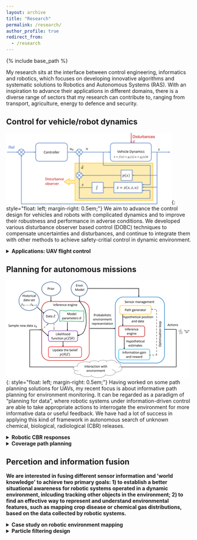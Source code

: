 ```yaml
---
layout: archive
title: "Research"
permalink: /research/
author_profile: true
redirect_from:
  - /research
---
```

{% include base_path %}


My research sits at the interface between control engineering, informatics and robotics, which focuses on developing innovative algorithms and systematic solutions to Robotics and Autonomous Systems (RAS). With an inspiration to advance their applications in different domains, there is a diverse range of sectors that my research can contribute to, ranging from transport, agriculture, energy to defence and security.

## Control for vehicle/robot dynamics 
![image](/images/dobc_diagram.png){: style="float: left; margin-right: 0.5em;"} 
We aim to advance the control design for vehicles and robots with complicated dynamics and to improve their robustness and performance in adverse conditions. We developed various disturbance observer based control (DOBC) techniques to compensate uncertainties and disturbances, and continue to integrate them with other methods to achieve safety-critial control in dynamic environment.   

<details>
	<summary> <b> Applications: UAV flight control </b> </summary> 
	<h3> DOBC design for UAV path-folloiwng </h3>
	{% include youtubePlayer.html id="M_qy1iH7u3M" %}
	<h3> DOBC + MPC for helicopter control  </h3> 
	{% include youtubePlayer.html id="TXJjf8RHnIk" %}
	
</details>

## Planning for autonomous missions
![image](/images/IPP_diagram.png){: style="float: left; margin-right: 0.5em;"} 
Having worked on some path planning solutions for UAVs, my recent focus is about informative path planning for environment monitoring. It can be regarded as a paradigm of “planning for data”, where robotic systems under information-driven control are able to take appropriate actions to interrogate the environment for more informative data or useful feedback. We have had a lot of success in applying this kind of framework in autonomous search of unknown chemical, biological, radiological (CBR) releases.  

<details>
	<summary> <b> Robotic CBR responses </b> </summary>
	<h3> Information path planning for robotic source term estimation </h3>
	{% include youtubePlayer.html id="NdbED6RTZyI" %}
	<h3> Autonomous airbrone search in cluttered environments </h3>
	{% include youtubePlayer.html id="_Sou67QbVqo" %}
	
</details>


<details>
	<summary> <b> Coverage path planning <b3> </summary>
	<h3> <a href="https://onlinelibrary.wiley.com/doi/full/10.1002/rob.21928"> Decomposition‐based mission planning for fixed‐wing UAVs surveying in wind </a> </h3>
	<img src="/images/cpp_remotesensing.png" width="50%">
	
</details>

## Percetion and information fusion 
We are interested in fusing different sensor information and 'world knowledge' to achieve two primary goals: 1) to establish a better situational awareness for robotic systems operated in a dynamic environment, inlcuding tracking other objects in the environment; 2) to find an effective way to represent and understand environmental features, such as mapping crop disease or chemical gas distributions, based on the data collected by robotic systems.

<details>
	<summary> <b> Case study on robotic environment mapping </b> </summary>
	<h3> <a href="https://ieeexplore.ieee.org/abstract/document/10057445"> Structurally aware 3D gas distribution mapping using belief propagation </a>  </h3>
	{% include youtubePlayer.html id="crAJd4afW8c" %}
</details>


<details>
	<summary> Particle filtering design </summary>
	<h3>  </h3>
</details>




